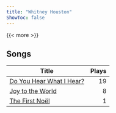 ```yaml
---
title: "Whitney Houston"
ShowToc: false
---
```


{{< more >}}

## Songs
Title | Plays 
----- | -----: 
[Do You Hear What I Hear?](/songs/do-you-hear-what-i-hear) | 19
[Joy to the World](/songs/joy-to-the-world) | 8
[The First Noël](/songs/the-first-noel) | 1

